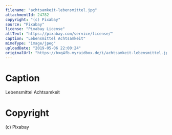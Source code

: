```yaml
---
filename: "achtsamkeit-lebensmittel.jpg"
attachmentId: 24782
copyright: "(c) Pixabay"
source: "Pixabay"
license: "Pixabay License"
altText: "https://pixabay.com/service/license/"
caption: "Lebensmittel Achtsamkeit"
mimeType: "image/jpeg"
uploadDate: "2019-05-06 22:00:24"
originalUrl: "https://bxq4fb.myraidbox.de/i/achtsamkeit-lebensmittel.jpg"
---
```


# Caption

Lebensmittel Achtsamkeit

# Copyright

(c) Pixabay
